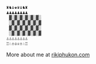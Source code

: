 ```
♜♞♝♚♛♝♞♜
♟♟♟♟♟♟♟♟
 ▓░▓░▓░▓░▓░▓░
 ░▓░▓░▓░▓░▓░▓
 ▓░▓░▓░▓░▓░▓░
 ░▓░▓░▓░▓░▓░▓
♙♙♙♙♙♙♙♙
♖♘♗♔♕♗♘♖
```
More about me at [rikiphukon.com]()
